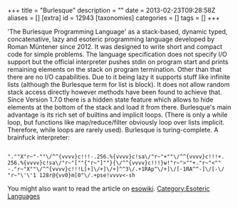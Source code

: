 +++
title = "Burlesque"
description = ""
date = 2013-02-23T09:28:58Z
aliases = []
[extra]
id = 12943
[taxonomies]
categories = []
tags = []
+++


'The Burlesque Programming Language' as a stack-based, dynamic typed, concatenative, lazy and esoteric programming language developed by
Roman Müntener since 2012. It was designed to write short and compact code for simple problems. The language specification does not specify
I/O support but the official interpreter pushes stdin on program start and prints remaining elements on the stack on program termination. Other
than that there are no I/O capabilities. Due to it being lazy it supports stuff like infinite lists (although the Burlesque term for list is block).
It does not allow random stack access directly however methods have been found to achieve that. Since Version 1.7.0 there is a hidden state feature which
allows to hide elements at the bottom of the stack and load it from there. Burlesque's main advantage is its rich set of builtins and implicit loops.
(There is only a while loop, but functions like map/reduce/filter obviously loop over lists implicit. Therefore, while loops are rarely used). Burlesque
is turing-complete. A brainfuck interpreter:


```burlesque

".""X"r~"-""\/^^{vvvv}c!!!-.256.%{vvvv}c!sa\/"r~"+""\/^^{vvvv}c!!!+.
256.%{vvvv}c!sa\/"r~"[""{"r~"]""}{\/^^{vvvv}c!!!}w!"r~">""+."r~"<""
-."r~"X""\/^^{vvvv}c!!!L[+]\/+]\/+]^^3\/.+1RAp^\/+]\/[-1RA^^-]\/[-\/
"r~"\'\'1 128r@{vv0}m[0"\/.+pse!vvvv<-sh

```



You might also want to read the article on [esowiki](https://rosettacode.org/wiki/eso:Burlesque).
[Category:Esoteric Languages](https://rosettacode.org/wiki/Category:Esoteric_Languages)
